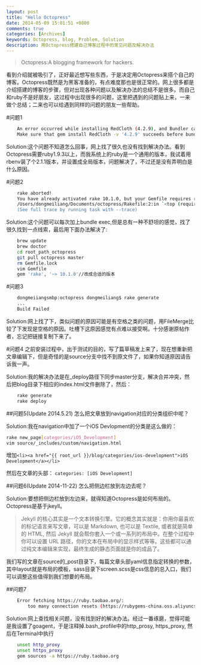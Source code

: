 ```yaml
---
layout: post
title: "Hello Octopress"
date: 2014-05-09 15:01:51 +0800
comments: true
categories: [Archives]
keywords: Octopress, blog, Problem, Solution
description: 用Octopress搭建自己博客过程中的常见问题及解决办法
---
```

> Octopress:A blogging framework for hackers.

看到介绍就被吸引了，正好最近想写些东西，于是决定用Octopress来搭个自己的博客。Octopress既然是为黑客准备的，有点难度那也是很正常的。网上很多都是介绍搭建的博客的步骤，但对出现各种问题以及解决办法的总结不是很多。而自己和ruby不是好朋友，这过程中出现很多的问题，这里把遇到的问题贴上来，一来做个总结；二来也可以给遇到同样的问题的朋友一些帮助。

#问题1  
```bash
	An error occurred while installing RedCloth (4.2.9), and Bundler cannot continue.  
	Make sure that gem install RedCloth -v '4.2.9' succeeds before bundling.  
```

Solution:这个问题不知道怎么回事，网上找了很久也没有找到解决办法。看到Octopress需要ruby1.9.3以上，而我系统上的ruby是一个通用的版本，我试着用rbenv装了个2.1.1版本，并设置成全局版本，问题解决了，不过还是没有弄明白是什么原因。

#问题2  
```bash
	rake aborted!  
	You have already activated rake 10.1.0, but your Gemfile requires rake 10.0.4. Prepending `bundle exec` to your command may solve this.
	/Users/dongmeiliang/Documents/octopress/Rakefile:2:in `<top (required)>'
	(See full trace by running task with --trace)
```

Solution:这个问题可以每次加上bundle exec,但是总有一种不舒坦的感觉，找了很久找到一点线索，最后用下面办法解决了:  
```bash
	brew update
	brew doctor
	cd root_path_octopress
	git pull octopress master
	rm Gemfile.lock
	vim Gemfile
	gem 'rake', '~> 10.1.0'//改成合适的版本
```
<!-- more -->

#问题3  
```bash
	dongmeiiangsmbp:octopress dongmeiliang$ rake generate
	...
	Build Failed
```

Solution:网上找了下，类似问题的原因可能是有空格之类的问题，用FileMerge比较了下发现是空格的原因。吐槽下这原因感觉有点难以接受啊。十分感谢原帖作者，忘记把链接复制下来了。

#问题4
之前安装过程中，出于测试的目的，写了篇草稿发上来了，现在想重新把文章编辑下，但是奇怪的是source分支中找不到原文件了，如果你知道原因请告诉我一声。

Solution:我的解决办法是在_deploy路径下同步master分支，解决合并冲突，然后把blog目录下相应的index.html文件删除了，然后：
```bash
	rake generate
	rake deploy
```
	
##问题5(Update 2014.5.21)
怎么把文章放到navigation对应的分类组织中呢？

Solution:我在navigation中加了一个iOS Devlopment的分类是这么做的： 
```bash 
rake new_page[categories/iOS_Development]  
vim source/_includes/custom/navigation.html
```
增加`<li><a href="{{ root_url }}/blog/categories/ios-development">iOS Development</a></li>`

然后在文章的头部：
`categories: [iOS Development]`

##问题6(Update 2014-11-22)
怎么把侧边栏放到左边去呢？

Solution:要想把侧边栏放到左边来，就得知道Octopress是如何布局的。Octopress是基于jkeyll。  
> Jekyll 的核心其实是一个文本转换引擎。它的概念其实就是：你用你最喜欢的标记语言来写文章，可以是 Markdown, 也可以是 Textile, 或者就是简单的 HTML, 然后 Jekyll 就会帮你套入一个或一系列的布局中。在整个过程中你可以设置 URL 路径，你的文本在布局中的显示样式等等。这些都可以通过纯文本编辑来实现，最终生成的静态页面就是你的成品了。

我们写的文章在source的_post目录下，每篇文章头部yaml信息指定转换的参数，其中layout就是布局的模板，sass目录下screen.scss是css信息的总入口，我们可以调整这些值得到我们想要的布局。 

	
##问题7  
```bash
	Error fetching https://ruby.taobao.org/:
    	too many connection resets (https://rubygems-china.oss.aliyuncs.com/specs.4.8.gz)
```

Solution:网上查找相关问题，没有找到好的解决办法。经过一番琢磨，觉得可能是我设置了goagent，于是注释掉.bash_profile中的http_prosy, https_proxy, 然后在Terminal中执行  
```bash
	unset http_proxy  
	unset https_proxy  
	gem sources -a https://ruby.taobao.org  
```